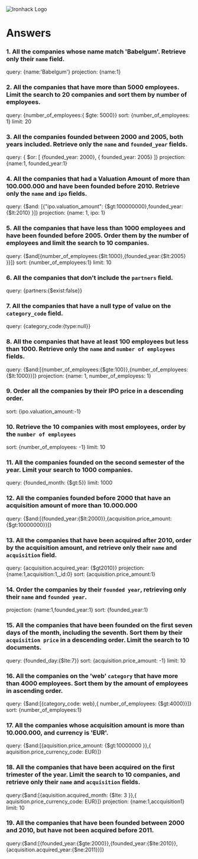 ![Ironhack Logo](https://i.imgur.com/1QgrNNw.png)

# Answers

### 1. All the companies whose name match 'Babelgum'. Retrieve only their `name` field.

<!-- Your Code Goes Here -->
query: {name:'Babelgum'}
projection: {name:1}

### 2. All the companies that have more than 5000 employees. Limit the search to 20 companies and sort them by **number of employees**.

<!-- Your Code Goes Here -->
query: {number_of_employees:{ $gte: 5000}}
sort: {number_of_employees: 1}
limit: 20

### 3. All the companies founded between 2000 and 2005, both years included. Retrieve only the `name` and `founded_year` fields.

<!-- Your Code Goes Here -->
query: { $or: [ {founded_year: 2000}, { founded_year: 2005} ]}
projection: {name:1, founded_year:1}


### 4. All the companies that had a Valuation Amount of more than 100.000.000 and have been founded before 2010. Retrieve only the `name` and `ipo` fields.

<!-- Your Code Goes Here -->
query: {$and: [{"ipo.valuation_amount": {$gt:100000000},founded_year:{$lt:2010} }]}
projection: {name: 1, ipo: 1}


### 5. All the companies that have less than 1000 employees and have been founded before 2005. Order them by the number of employees and limit the search to 10 companies.

<!-- Your {Code Goes Here -->
query: {$and[{number_of_employees:{$lt:1000},{founded_year:{$lt:2005} }}]}
sort: {number_of_employees:1}
limit: 10

### 6. All the companies that don't include the `partners` field.

<!-- Your Code Goes Here -->
query: {partners:{$exist:false}}


### 7. All the companies that have a null type of value on the `category_code` field.

<!-- Your Code Goes Here -->
query: {category_code:{type:null}}


### 8. All the companies that have at least 100 employees but less than 1000. Retrieve only the `name` and `number of employees` fields.

<!-- Your Code Goes Here -->
query: {$and:[{number_of_employees:{$gte:100}},{number_of_employees:{$lt:1000}}]}
projection: {name: 1, number_of_employess: 1}


### 9. Order all the companies by their IPO price in a descending order.

<!-- Your Code Goes Here --> 
sort: {ipo.valuation_amount:-1}


### 10. Retrieve the 10 companies with most employees, order by the `number of employees`

<!-- Your Code Goes Here -->
sort: {number_of_employees: -1} 
limit: 10

### 11. All the companies founded on the second semester of the year. Limit your search to 1000 companies.

<!-- Your Code Goes Here -->
query: {founded_month: {$gt:5}}
limit: 1000

### 12. All the companies founded before 2000 that have an acquisition amount of more than 10.000.000

<!-- Your Code Goes Here -->
query:  {$and:[{founded_year:{$lt:2000}},{acquisition.price_amount:{$gt:10000000}}]}


### 13. All the companies that have been acquired after 2010, order by the acquisition amount, and retrieve only their `name` and `acquisition` field.

<!-- Your Code Goes Here -->
query: {acquisition.acquired_year: {$gt2010}}
projection: {name:1,acquisition:1,_id:0}
sort: {acquisition.price_amount:1}


### 14. Order the companies by their `founded year`, retrieving only their `name` and `founded year`.

<!-- Your Code Goes Here -->

projection: {name:1,founded_year:1}
sort: {founded_year:1}


### 15. All the companies that have been founded on the first seven days of the month, including the seventh. Sort them by their `acquisition price` in a descending order. Limit the search to 10 documents.

<!-- Your Code Goes Here -->
query: {founded_day:{$lte:7}}
sort: {acquisition.price_amount: -1}
limit: 10

### 16. All the companies on the 'web' `category` that have more than 4000 employees. Sort them by the amount of employees in ascending order.

<!-- Your Code Goes Here -->
query: {$and:[{category_code: web},{ number_of_employees: {$gt:4000}}]}
sort: {number_of_employees:1}


### 17. All the companies whose acquisition amount is more than 10.000.000, and currency is 'EUR'.

<!-- Your Code Goes Here -->
query: {$and:[{aquisition.price_amount: {$gt:10000000 }},{ aquisition.price_currency_code: EUR}]}

### 18. All the companies that have been acquired on the first trimester of the year. Limit the search to 10 companies, and retrieve only their `name` and `acquisition` fields.

<!-- Your Code Goes Here -->
query:{$and:[{aquisition.acquired_month: {$lte: 3 }},{ aquisition.price_currency_code: EUR}]}
projection: {name:1,accquisition1}
limit: 10

### 19. All the companies that have been founded between 2000 and 2010, but have not been acquired before 2011.

<!-- Your Code Goes Here -->
query:{$and:[{founded_year:{$gte:2000}},{founded_year:{$lte:2010}}, {acquisition.acquired_year:{$ne:2011}}]}
